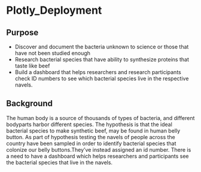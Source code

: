 # Plotly_Deployment
## Purpose
- Discover and document the bacteria unknown to science or those that have not been studied enough
- Research bacterial species that have ability to synthesize proteins that taste like beef
- Build a dashboard that helps researchers and research participants check ID numbers to see which bacterial species live in the respective navels.

## Background
The human body is a source of thousands of types of bacteria, and different bodyparts harbor different species.
The hypothesis is that the ideal bacterial species to make synthetic beef, may be found in human belly button. As part of hypothesis testing the navels of people across the country have been sampled in order to identify bacterial species that colonize our belly buttons.They’ve instead assigned an id number. There is a need to have a dashboard which helps researchers and participants see the bacterial species that live in the navels.

